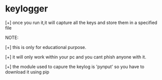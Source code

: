# keylogger

[+] once you run it,it will capture all the keys and store them in a specified file 

NOTE: 

[+] this is only for educational purpose.

[+] it will only work within your pc and you cant phish anyone with it.

[+] the module used to capure the keylog is 'pynput' so you have to download it using pip

